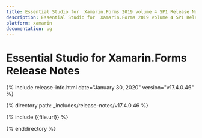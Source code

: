 ```yaml
---
title: Essential Studio for  Xamarin.Forms 2019 volume 4 SP1 Release Notes  
description: Essential Studio for  Xamarin.Forms 2019 volume 4 SP1 Release Notes  
platform: xamarin
documentation: ug
---
```


# Essential Studio for  Xamarin.Forms  Release Notes  

{% include release-info.html date="January 30, 2020"  version="v17.4.0.46" %} 


{% directory path: _includes/release-notes/v17.4.0.46 %}

{% include {{file.url}} %}

{% enddirectory %}